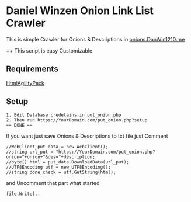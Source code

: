 # Daniel Winzen Onion Link List Crawler
This is simple Crawler for Onions & Descriptions in [onions.DanWin1210.me](https://onions.danwin1210.me/)

++ This script is easy Customizable

## Requirements
[HtmlAgilityPack](https://www.nuget.org/packages/HtmlAgilityPack/)
## Setup
```
1. Edit Database credetains in put_onion.php
2. Then run https://YourDomain.com/put_onion.php?setup
== DONE ==
```

If you want just save Onions & Descriptions to txt file just Comment
```
//WebClient put_data = new WebClient();
//string url_put = "https://YourDomain.com/put_onion.php?onion="+onion+"&des="+description;
//byte[] html = put_data.DownloadData(url_put);
//UTF8Encoding utf = new UTF8Encoding();
//string done_check = utf.GetString(html);
```
and Uncomment that part what started
``` 
file.Write(..
```